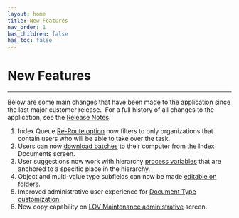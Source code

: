```yaml
---
layout: home
title: New Features
nav_order: 1
has_children: false
has_toc: false
---
```


# New Features
---

Below are some main changes that have been made to the application since the last major customer release.  For a full history of all changes to the application, see the [Release Notes](/release-notes/).


1.  Index Queue [Re-Route option](/docs/working-with-documents/add-documents/adding-documents-in-batches#re-route--download) now filters to only organizations that contain users who will be able to take over the task.
2.  Users can now [download batches](/docs/working-with-documents/add-documents/adding-documents-in-batches#re-route--download) to their computer from the Index Documents screen.
3.  User suggestions now work with hierarchy [process variables](/docs/workflows-and-tasks/BPMN/BPMN-tasks#workflow-variables) that are anchored to a specific place in the hierarchy.
4.  Object and multi-value type subfields can now be made [editable on folders](/docs/administrator-roles/process-admin#configuring-folder-fields).
5.  Improved administrative user experience for [Document Type customization](/docs/administrator-roles/application-admin/classiciation-maintenance#classification-document-types).
6.  New copy capability on [LOV Maintenance administrative](/docs/administrator-roles/application-admin/list-values-maintenance) screen.